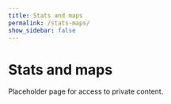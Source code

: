 ```yaml
---
title: Stats and maps
permalink: /stats-maps/
show_sidebar: false
---
```

# Stats and maps
Placeholder page for access to private content.